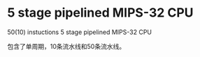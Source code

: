 # 5 stage pipelined MIPS-32 CPU

50(10) instuctions 5 stage pipelined MIPS-32 CPU

包含了单周期，10条流水线和50条流水线。